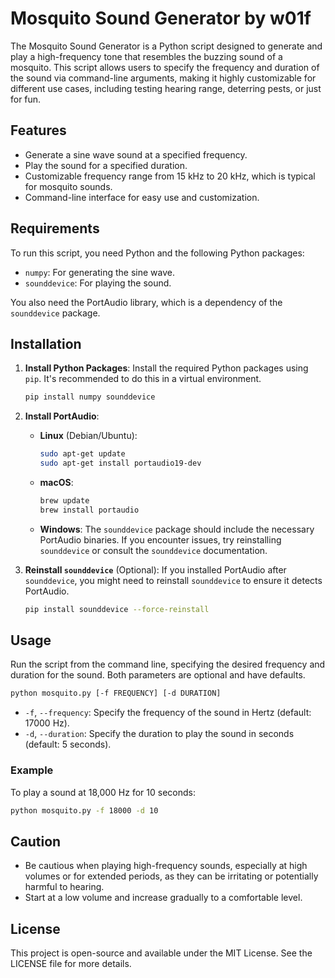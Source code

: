 # Mosquito Sound Generator by w01f

The Mosquito Sound Generator is a Python script designed to generate and play a high-frequency tone that resembles the buzzing sound of a mosquito. This script allows users to specify the frequency and duration of the sound via command-line arguments, making it highly customizable for different use cases, including testing hearing range, deterring pests, or just for fun.

## Features

- Generate a sine wave sound at a specified frequency.
- Play the sound for a specified duration.
- Customizable frequency range from 15 kHz to 20 kHz, which is typical for mosquito sounds.
- Command-line interface for easy use and customization.

## Requirements

To run this script, you need Python and the following Python packages:

- `numpy`: For generating the sine wave.
- `sounddevice`: For playing the sound.

You also need the PortAudio library, which is a dependency of the `sounddevice` package.

## Installation

1. **Install Python Packages**: Install the required Python packages using `pip`. It's recommended to do this in a virtual environment.

    ```bash
    pip install numpy sounddevice
    ```

2. **Install PortAudio**:

    - **Linux** (Debian/Ubuntu):
        ```bash
        sudo apt-get update
        sudo apt-get install portaudio19-dev
        ```
    - **macOS**:
        ```bash
        brew update
        brew install portaudio
        ```
    - **Windows**: The `sounddevice` package should include the necessary PortAudio binaries. If you encounter issues, try reinstalling `sounddevice` or consult the `sounddevice` documentation.

3. **Reinstall `sounddevice`** (Optional): If you installed PortAudio after `sounddevice`, you might need to reinstall `sounddevice` to ensure it detects PortAudio.

    ```bash
    pip install sounddevice --force-reinstall
    ```

## Usage

Run the script from the command line, specifying the desired frequency and duration for the sound. Both parameters are optional and have defaults.

```bash
python mosquito.py [-f FREQUENCY] [-d DURATION]
```

- `-f`, `--frequency`: Specify the frequency of the sound in Hertz (default: 17000 Hz).
- `-d`, `--duration`: Specify the duration to play the sound in seconds (default: 5 seconds).

### Example

To play a sound at 18,000 Hz for 10 seconds:

```bash
python mosquito.py -f 18000 -d 10
```

## Caution

- Be cautious when playing high-frequency sounds, especially at high volumes or for extended periods, as they can be irritating or potentially harmful to hearing.
- Start at a low volume and increase gradually to a comfortable level.

## License

This project is open-source and available under the MIT License. See the LICENSE file for more details.

